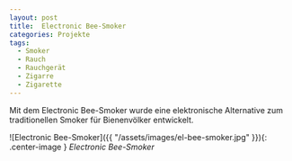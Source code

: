 ```yaml
---
layout: post
title:  Electronic Bee-Smoker
categories: Projekte
tags:
  - Smoker
  - Rauch
  - Rauchgerät
  - Zigarre
  - Zigarette
---
```


Mit dem Electronic Bee-Smoker wurde eine elektronische Alternative zum traditionellen Smoker für Bienenvölker entwickelt.

![Electronic Bee-Smoker]({{ "/assets/images/el-bee-smoker.jpg" }}){: .center-image }
*Electronic Bee-Smoker*
